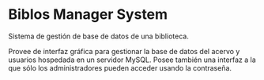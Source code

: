 # Biblos Manager System
Sistema de gestión de base de datos de una biblioteca.

Provee de interfaz gráfica para gestionar la base de datos del acervo y usuarios hospedada en  un servidor MySQL. Posee también una interfaz a la que sólo los administradores pueden acceder usando la contraseña.

